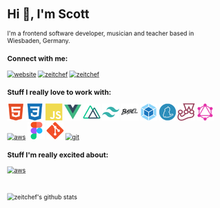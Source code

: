 # Hi 👋, I'm Scott

I'm a frontend software developer, musician and teacher based in Wiesbaden, Germany.

### Connect with me:

[<img align="center" src="https://systemuicons.com/images/icons/chain.svg" alt="website" height="30" width="40" />][website]
[<img align="center" src="https://cdn.jsdelivr.net/npm/simple-icons@3.0.1/icons/twitter.svg" alt="zeitchef" height="30" width="40" />][twitter]
[<img align="center" src="https://cdn.jsdelivr.net/npm/simple-icons@3.0.1/icons/linkedin.svg" alt="zeitchef" height="30" width="40" />][linkedin]

### Stuff I really love to work with:

[<img src="https://github.com/devicons/devicon/blob/master/icons/html5/html5-plain.svg" alt="html5" width="40" height="40" />][html]
[<img src="https://github.com/devicons/devicon/blob/master/icons/css3/css3-plain.svg" alt="html5" width="40" height="40" />][css]
[<img src="https://github.com/devicons/devicon/blob/master/icons/javascript/javascript-plain.svg" alt="javascript" width="40" height="40" />][javascript]
[<img src="https://github.com/devicons/devicon/blob/master/icons/vuejs/vuejs-original.svg" alt="vuejs" width="40" height="40" />][vue]
[<img src="https://github.com/devicons/devicon/blob/master/icons/nuxtjs/nuxtjs-original.svg" alt="nuxtjs" width="40" height="40" />][nuxt]
[<img src="https://github.com/devicons/devicon/blob/master/icons/tailwindcss/tailwindcss-plain.svg" alt="tailwind" width="40" height="40" />][tailwind]
[<img src="https://github.com/devicons/devicon/blob/master/icons/babel/babel-plain.svg" alt="babel" width="40" height="40" />][babel]
[<img src="https://github.com/devicons/devicon/blob/master/icons/webpack/webpack-original.svg" alt="webpack" width="40" height="40" />][webpack]
[<img src="https://github.com/devicons/devicon/blob/master/icons/yarn/yarn-original.svg" alt="webpack" width="40" height="40" />][yarn]
[<img src="https://github.com/devicons/devicon/blob/master/icons/jest/jest-plain.svg" alt="webpack" width="40" height="40" />][jest]
[<img src="https://github.com/devicons/devicon/blob/master/icons/graphql/graphql-plain.svg" alt="webpack" width="40" height="40" />][graphql]
[<img src="https://github.com/simple-icons/simple-icons/blob/develop/icons/amazonaws.svg" alt="aws" width="40" height="40" />][aws]
[<img src="https://github.com/devicons/devicon/blob/master/icons/figma/figma-original.svg" alt="figma" width="40" height="40" />][figma]
[<img src="https://github.com/devicons/devicon/blob/master/icons/git/git-original.svg" alt="git" width="40" height="40" />][git]
[<img src="https://cdn.jsdelivr.net/npm/simple-icons@3.0.1/icons/neovim.svg" alt="git" width="40" height="40" />][neovim]

### Stuff I'm really excited about:

[<img src="https://github.com/vitejs/vite/blob/main/docs/public/logo.svg" alt="aws" width="40" height="40" />][vite]

<br />

![zeitchef's github stats](https://github-readme-stats.vercel.app/api?username=zeitchef&show_icons=true&count_private=true&theme=vue-dark)

[website]: https://scottvoyles.com
[twitter]: https://twitter.com/zeitchef
[linkedin]: https://www.linkedin.com/in/zeitchef/
[11ty]: https://www.11ty.dev/
[babel]: https://babeljs.io/
[javascript]: https://developer.mozilla.org/en-US/docs/Web/JavaScript
[html]: https://www.w3.org/html/
[css]: https://developer.mozilla.org/en-US/docs/Web/CSS
[vue]: https://vuejs.org
[nuxt]: https://nuxtjs.org/
[tailwind]: https://tailwindcss.com/
[webpack]: https://webpack.js.org
[git]: https://git-scm.com/
[figma]: https://www.figma.com/
[jest]: https://jestjs.io/
[aws]: https://aws.amazon.com/
[neovim]: https://neovim.io/
[yarn]: https://yarnpkg.com/
[graphql]: https://graphql.org/
[vite]: https://vitejs.dev/
